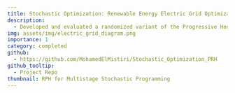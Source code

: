 ```yaml
---
title: Stochastic Optimization: Renewable Energy Electric Grid Optimization
description:
  - Developed and evaluated a randomized variant of the Progressive Hedging algorithm to efficiently solve large-scale multistage stochastic programming problems. Demonstrated significant computational speedups with minimal loss in solution quality, using hydroelectric power scheduling as a case study.
img: assets/img/electric_grid_diagram.png
importance: 1
category: completed
github:
  - https://github.com/MohamedElMistiri/Stochastic_Optimization_PRH
github_tooltip:
  - Project Repo
thumbnail: RPH for Multistage Stochastic Programming
---
```

